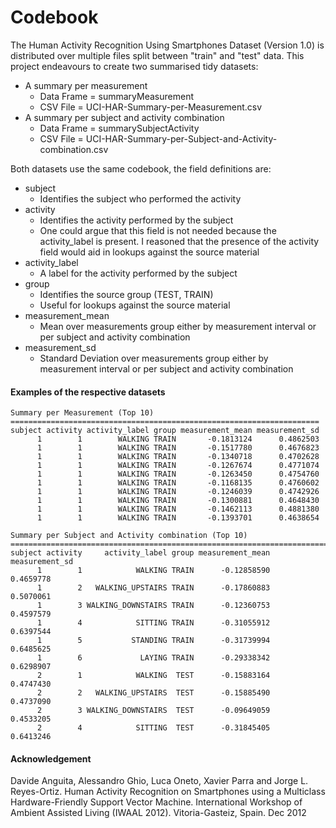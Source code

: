 Codebook
===

The Human Activity Recognition Using Smartphones Dataset (Version 1.0) is distributed over multiple files split between "train" and "test" data. This project endeavours to create two summarised tidy datasets:

- A summary per measurement
    - Data Frame = summaryMeasurement 
    - CSV File = UCI-HAR-Summary-per-Measurement.csv
- A summary per subject and activity combination
    - Data Frame = summarySubjectActivity 
    - CSV File = UCI-HAR-Summary-per-Subject-and-Activity-combination.csv

Both datasets use the same codebook, the field definitions are:

- subject
    - Identifies the subject who performed the activity
- activity
    - Identifies the activity performed by the subject 
    - One could argue that this field is not needed because the activity_label is present. I reasoned that the presence of the activity field would aid in lookups against the source material
- activity_label
    - A label for the activity performed by the subject
- group
    - Identifies the source group (TEST, TRAIN)
    - Useful for lookups against the source material
- measurement_mean
    - Mean over measurements group either by measurement interval or per subject and activity combination
- measurement_sd
    - Standard Deviation over measurements group either by measurement interval or per subject and activity combination
    
#### Examples of the respective datasets
```
Summary per Measurement (Top 10)
=====================================================================
subject activity activity_label group measurement_mean measurement_sd
      1        1        WALKING TRAIN       -0.1813124      0.4862503
      1        1        WALKING TRAIN       -0.1517780      0.4676823
      1        1        WALKING TRAIN       -0.1340718      0.4702628
      1        1        WALKING TRAIN       -0.1267674      0.4771074
      1        1        WALKING TRAIN       -0.1263450      0.4754760
      1        1        WALKING TRAIN       -0.1168135      0.4760602
      1        1        WALKING TRAIN       -0.1246039      0.4742926
      1        1        WALKING TRAIN       -0.1300881      0.4648430
      1        1        WALKING TRAIN       -0.1462113      0.4881380
      1        1        WALKING TRAIN       -0.1393701      0.4638654
```

```
Summary per Subject and Activity combination (Top 10)
========================================================================
subject activity     activity_label group measurement_mean measurement_sd
      1        1            WALKING TRAIN      -0.12858590      0.4659778
      1        2   WALKING_UPSTAIRS TRAIN      -0.17860883      0.5070061
      1        3 WALKING_DOWNSTAIRS TRAIN      -0.12360753      0.4597579
      1        4            SITTING TRAIN      -0.31055912      0.6397544
      1        5           STANDING TRAIN      -0.31739994      0.6485625
      1        6             LAYING TRAIN      -0.29338342      0.6298907
      2        1            WALKING  TEST      -0.15883164      0.4747430
      2        2   WALKING_UPSTAIRS  TEST      -0.15885490      0.4737090
      2        3 WALKING_DOWNSTAIRS  TEST      -0.09649059      0.4533205
      2        4            SITTING  TEST      -0.31845405      0.6413246
```

#### Acknowledgement
Davide Anguita, Alessandro Ghio, Luca Oneto, Xavier Parra and Jorge L. Reyes-Ortiz. Human Activity Recognition on Smartphones using a Multiclass Hardware-Friendly Support Vector Machine. International Workshop of Ambient Assisted Living (IWAAL 2012). Vitoria-Gasteiz, Spain. Dec 2012